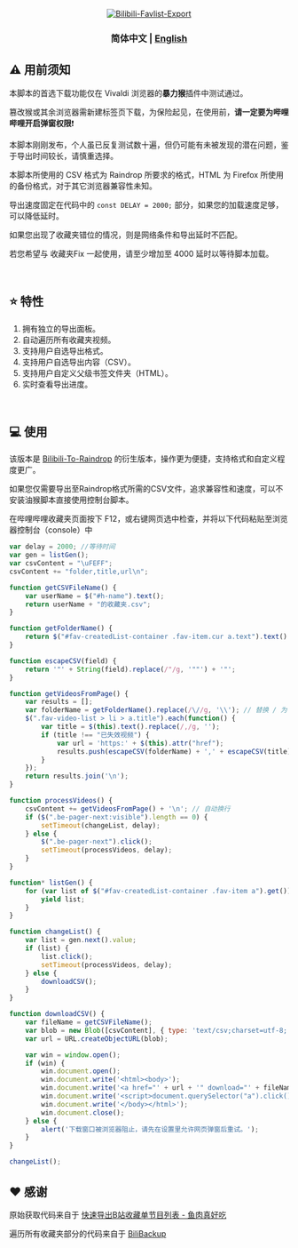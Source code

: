 <div align="center">

<a href="https://greasyfork.org/zh-CN/scripts/487532-%E5%93%94%E5%93%A9%E5%93%94%E5%93%A9%E6%94%B6%E8%97%8F%E5%A4%B9%E5%AF%BC%E5%87%BA"> ![Bilibili-Favlist-Export](https://socialify.git.ci/AHCorn/Bilibili-Favlist-Export/image?description=1&descriptionEditable=%E5%AF%BC%E5%87%BA%E5%93%94%E5%93%A9%E5%93%94%E5%93%A9%E6%94%B6%E8%97%8F%E5%A4%B9%E4%B8%BA%20CSV%20%E6%88%96%20HTML%20%E6%96%87%E4%BB%B6%EF%BC%8C%E4%BB%A5%E4%BE%BF%E5%AF%BC%E5%85%A5%20Raindrop%20%E6%88%96%20Firefox&font=KoHo&forks=1&issues=1&language=1&name=1&owner=1&pulls=1&stargazers=1&theme=Auto) </a>

### **简体中文** | <a href="https://github.com/AHCorn/Bilibili-Favlist-Export/blob/main/README_EN.md"> English </a> 



</div>

## ⚠ 用前须知
本脚本的首选下载功能仅在 Vivaldi 浏览器的**暴力猴**插件中测试通过。

篡改猴或其余浏览器需新建标签页下载，为保险起见，在使用前，**请一定要为哔哩哔哩开启弹窗权限**❗

本脚本刚刚发布，个人虽已反复测试数十遍，但仍可能有未被发现的潜在问题，鉴于导出时间较长，请慎重选择。

本脚本所使用的 CSV 格式为 Raindrop 所要求的格式，HTML 为 Firefox 所使用的备份格式，对于其它浏览器兼容性未知。

导出速度固定在代码中的 ``` const DELAY = 2000; ``` 部分，如果您的加载速度足够，可以降低延时。

如果您出现了收藏夹错位的情况，则是网络条件和导出延时不匹配。

若您希望与  收藏夹Fix 一起使用，请至少增加至 4000 延时以等待脚本加载。



<br>

## ⭐ 特性
1. 拥有独立的导出面板。
2. 自动遍历所有收藏夹视频。
3. 支持用户自选导出格式。
4. 支持用户自选导出内容（CSV）。
5. 支持用户自定义父级书签文件夹（HTML）。
6. 实时查看导出进度。
   
<br>


## 💻 使用
该版本是 [Bilibili-To-Raindrop](https://github.com/AHCorn/Bilibili-To-Raindrop) 的衍生版本，操作更为便捷，支持格式和自定义程度更广。

如果您仅需要导出至Raindrop格式所需的CSV文件，追求兼容性和速度，可以不安装油猴脚本直接使用控制台脚本。

在哔哩哔哩收藏夹页面按下 F12，或右键网页选中检查，并将以下代码粘贴至浏览器控制台（console）中
```js
var delay = 2000; //等待时间
var gen = listGen();
var csvContent = "\uFEFF";
csvContent += "folder,title,url\n";

function getCSVFileName() {
    var userName = $("#h-name").text();
    return userName + "的收藏夹.csv";
}

function getFolderName() {
    return $("#fav-createdList-container .fav-item.cur a.text").text().trim();
}

function escapeCSV(field) {
    return '"' + String(field).replace(/"/g, '""') + '"';
}

function getVideosFromPage() {
    var results = [];
    var folderName = getFolderName().replace(/\//g, '\\'); // 替换 / 为 \ 避免 Raindrop 识别出错
    $(".fav-video-list > li > a.title").each(function() {
        var title = $(this).text().replace(/,/g, '');
        if (title !== "已失效视频") {
            var url = 'https:' + $(this).attr("href");
            results.push(escapeCSV(folderName) + ',' + escapeCSV(title) + ',' + escapeCSV(url));
        }
    });
    return results.join('\n');
}

function processVideos() {
    csvContent += getVideosFromPage() + '\n'; // 自动换行
    if ($(".be-pager-next:visible").length == 0) {
        setTimeout(changeList, delay);
    } else {
        $(".be-pager-next").click();
        setTimeout(processVideos, delay);
    }
}

function* listGen() {
    for (var list of $("#fav-createdList-container .fav-item a").get()) {
        yield list;
    }
}

function changeList() {
    var list = gen.next().value;
    if (list) {
        list.click();
        setTimeout(processVideos, delay);
    } else {
        downloadCSV();
    }
}

function downloadCSV() {
    var fileName = getCSVFileName();
    var blob = new Blob([csvContent], { type: 'text/csv;charset=utf-8;' });
    var url = URL.createObjectURL(blob);

    var win = window.open();
    if (win) {
        win.document.open();
        win.document.write('<html><body>');
        win.document.write('<a href="' + url + '" download="' + fileName + '">点击下载</a>');
        win.document.write('<script>document.querySelector("a").click();</script>');
        win.document.write('</body></html>');
        win.document.close();
    } else {
        alert('下载窗口被浏览器阻止，请先在设置里允许网页弹窗后重试。');
    }
}

changeList();

```


## ❤️ 感谢
原始获取代码来自于 [快速导出B站收藏单节目列表 - 鱼肉真好吃](https://www.cnblogs.com/toumingbai/p/11399238.html)

遍历所有收藏夹部分的代码来自于 [BiliBackup](https://github.com/sweatran/BiliBackup?tab=readme-ov-file)

